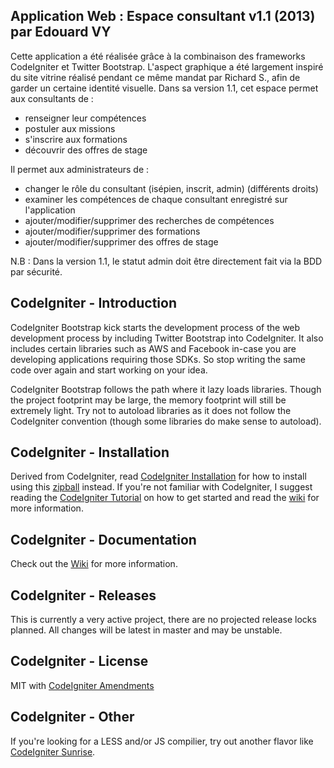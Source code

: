 ## Application Web : Espace consultant v1.1 (2013) par Edouard VY


Cette application a été réalisée grâce à la combinaison des frameworks CodeIgniter et Twitter Bootstrap.
L'aspect graphique a été largement inspiré du site vitrine réalisé pendant ce même mandat par Richard S., afin de garder un certaine identité visuelle.
Dans sa version 1.1, cet espace permet aux consultants de :
  - renseigner leur compétences
  - postuler aux missions
  - s'inscrire aux formations
  - découvrir des offres de stage

Il permet aux administrateurs de :

  - changer le rôle du consultant (isépien, inscrit, admin) (différents droits)
  - examiner les compétences de chaque consultant enregistré sur l'application
  - ajouter/modifier/supprimer des recherches de compétences
  - ajouter/modifier/supprimer des formations
  - ajouter/modifier/supprimer des offres de stage
 
N.B : Dans la version 1.1, le statut admin doit être directement fait via la BDD par sécurité.

## CodeIgniter - Introduction

CodeIgniter Bootstrap kick starts the development process of the web development process by including Twitter Bootstrap into CodeIgniter. It also includes certain libraries such as AWS and Facebook in-case you are developing applications requiring those SDKs. So stop writing the same code over again and start working on your idea.

CodeIgniter Bootstrap follows the path where it lazy loads libraries. Though the project footprint may be large, the memory footprint will still be extremely light. Try not to autoload libraries as it does not follow the CodeIgniter convention (though some libraries do make sense to autoload).

## CodeIgniter - Installation

Derived from CodeIgniter, read [CodeIgniter Installation](http://codeigniter.com/user_guide/installation/index.html) for how to install using this [zipball](https://github.com/sjlu/CodeIgniter-Bootstrap/zipball/master) instead. If you're not familiar with CodeIgniter, I suggest reading the [CodeIgniter Tutorial](http://codeigniter.com/user_guide/tutorial/index.html) on how to get started and read the [wiki](https://github.com/sjlu/CodeIgniter-Bootstrap/wiki) for more information.

## CodeIgniter - Documentation

Check out the [Wiki](https://github.com/sjlu/CodeIgniter-Bootstrap/wiki) for more information.

## CodeIgniter - Releases

This is currently a very active project, there are no projected release locks planned. All changes will be latest in master and may be unstable.

## CodeIgniter - License

MIT with [CodeIgniter Amendments](http://codeigniter.com/user_guide/license.html)

## CodeIgniter - Other

If you're looking for a LESS and/or JS compilier, try out another flavor like [CodeIgniter Sunrise](https://github.com/sjlu/CodeIgniter-Sunrise).
